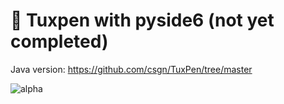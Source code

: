 # 🐧 Tuxpen with pyside6 (not yet completed)

Java version: https://github.com/csgn/TuxPen/tree/master

![alpha](docs/demo.png)
